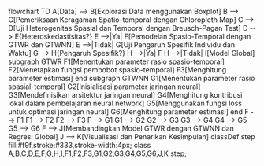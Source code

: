
flowchart TD
    A[Data] --> B[Ekplorasi Data menggunakan Boxplot]
    B --> C[Pemeriksaan Keragaman Spatio-temporal dengan Chloropleth Map]
    C --> D[Uji Heterogenitas Spasial dan Temporal dengan Breusch-Pagan Test]
    D --> E{Heteroskedastisitas?}
    E -->|Ya| F[Pemodelan Spasio-Temporal dengan GTWR dan GTWNN]
    E -->|Tidak| G[Uji Pengaruh Spesifik Individu dan Waktu]
    G --> H{Pengaruh Spesifik?}
    H -->|Ya| F
    H -->|Tidak| I[Model Global]
    subgraph GTWR
        F1[Menentukan parameter rasio spasio-temporal]
        F2[Menetapkan fungsi pembobot spasio-temporal]
        F3[Menghitung parameter estimasi]
    end
    subgraph GTWNN
        G1[Menentukan parameter rasio spasial-temporal]
        G2[Inisialisasi parameter jaringan neural]
        G3[Mendefinisikan arsitektur jaringan neural]
        G4[Menghitung kontribusi lokal dalam pembelajaran neural network]
        G5[Menggunakan fungsi loss untuk optimasi jaringan neural]
        G6[Menghitung parameter estimasi]
    end
    F --> F1
    F1 --> F2
    F2 --> F3
    F --> G1
    G1 --> G2
    G2 --> G3
    G3 --> G4
    G4 --> G5
    G5 --> G6
    F --> J[Membandingkan Model GTWR dengan GTWNN dan Regresi Global]
    J --> K[Visualisasi dan Penarikan Kesimpulan]
    classDef step fill:#f9f,stroke:#333,stroke-width:4px;
    class A,B,C,D,E,F,G,H,I,F1,F2,F3,G1,G2,G3,G4,G5,G6,J,K step;
